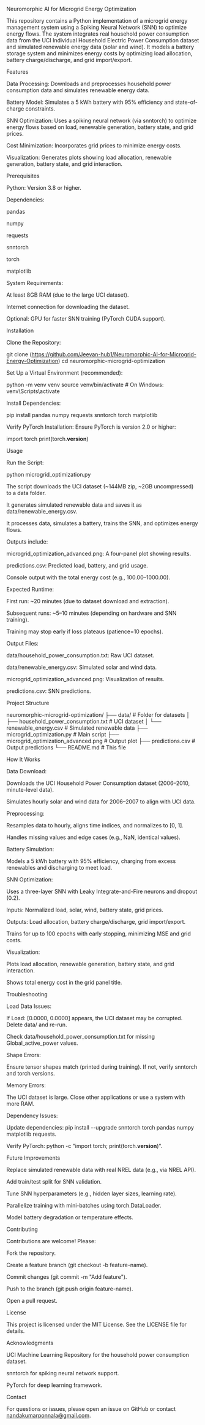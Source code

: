 Neuromorphic AI for Microgrid Energy Optimization

This repository contains a Python implementation of a microgrid energy management system using a Spiking Neural Network (SNN) to optimize energy flows. The system integrates real household power consumption data from the UCI Individual Household Electric Power Consumption dataset and simulated renewable energy data (solar and wind). It models a battery storage system and minimizes energy costs by optimizing load allocation, battery charge/discharge, and grid import/export.

Features





Data Processing: Downloads and preprocesses household power consumption data and simulates renewable energy data.



Battery Model: Simulates a 5 kWh battery with 95% efficiency and state-of-charge constraints.



SNN Optimization: Uses a spiking neural network (via snntorch) to optimize energy flows based on load, renewable generation, battery state, and grid prices.



Cost Minimization: Incorporates grid prices to minimize energy costs.



Visualization: Generates plots showing load allocation, renewable generation, battery state, and grid interaction.

Prerequisites





Python: Version 3.8 or higher.



Dependencies:





pandas



numpy



requests



snntorch



torch



matplotlib



System Requirements:





At least 8GB RAM (due to the large UCI dataset).



Internet connection for downloading the dataset.



Optional: GPU for faster SNN training (PyTorch CUDA support).

Installation





Clone the Repository:

git clone (https://github.com/Jeevan-hub1/Neuromorphic-AI-for-Microgrid-Energy-Optimization)
cd neuromorphic-microgrid-optimization



Set Up a Virtual Environment (recommended):

python -m venv venv
source venv/bin/activate  # On Windows: venv\Scripts\activate



Install Dependencies:

pip install pandas numpy requests snntorch torch matplotlib



Verify PyTorch Installation: Ensure PyTorch is version 2.0 or higher:

import torch
print(torch.__version__)

Usage





Run the Script:

python microgrid_optimization.py





The script downloads the UCI dataset (~144MB zip, ~2GB uncompressed) to a data folder.



It generates simulated renewable data and saves it as data/renewable_energy.csv.



It processes data, simulates a battery, trains the SNN, and optimizes energy flows.



Outputs include:





microgrid_optimization_advanced.png: A four-panel plot showing results.



predictions.csv: Predicted load, battery, and grid usage.



Console output with the total energy cost (e.g., $100.00–$1000.00).



Expected Runtime:





First run: ~20 minutes (due to dataset download and extraction).



Subsequent runs: ~5–10 minutes (depending on hardware and SNN training).



Training may stop early if loss plateaus (patience=10 epochs).



Output Files:





data/household_power_consumption.txt: Raw UCI dataset.



data/renewable_energy.csv: Simulated solar and wind data.



microgrid_optimization_advanced.png: Visualization of results.



predictions.csv: SNN predictions.

Project Structure

neuromorphic-microgrid-optimization/
├── data/                           # Folder for datasets
│   ├── household_power_consumption.txt  # UCI dataset
│   └── renewable_energy.csv        # Simulated renewable data
├── microgrid_optimization.py       # Main script
├── microgrid_optimization_advanced.png  # Output plot
├── predictions.csv                 # Output predictions
└── README.md                       # This file

How It Works





Data Download:





Downloads the UCI Household Power Consumption dataset (2006–2010, minute-level data).



Simulates hourly solar and wind data for 2006–2007 to align with UCI data.



Preprocessing:





Resamples data to hourly, aligns time indices, and normalizes to [0, 1].



Handles missing values and edge cases (e.g., NaN, identical values).



Battery Simulation:





Models a 5 kWh battery with 95% efficiency, charging from excess renewables and discharging to meet load.



SNN Optimization:





Uses a three-layer SNN with Leaky Integrate-and-Fire neurons and dropout (0.2).



Inputs: Normalized load, solar, wind, battery state, grid prices.



Outputs: Load allocation, battery charge/discharge, grid import/export.



Trains for up to 100 epochs with early stopping, minimizing MSE and grid costs.



Visualization:





Plots load allocation, renewable generation, battery state, and grid interaction.



Shows total energy cost in the grid panel title.

Troubleshooting





Load Data Issues:





If Load: [0.0000, 0.0000] appears, the UCI dataset may be corrupted. Delete data/ and re-run.



Check data/household_power_consumption.txt for missing Global_active_power values.



Shape Errors:





Ensure tensor shapes match (printed during training). If not, verify snntorch and torch versions.



Memory Errors:





The UCI dataset is large. Close other applications or use a system with more RAM.



Dependency Issues:





Update dependencies: pip install --upgrade snntorch torch pandas numpy matplotlib requests.



Verify PyTorch: python -c "import torch; print(torch.__version__)".

Future Improvements





Replace simulated renewable data with real NREL data (e.g., via NREL API).



Add train/test split for SNN validation.



Tune SNN hyperparameters (e.g., hidden layer sizes, learning rate).



Parallelize training with mini-batches using torch.DataLoader.



Model battery degradation or temperature effects.

Contributing

Contributions are welcome! Please:





Fork the repository.



Create a feature branch (git checkout -b feature-name).



Commit changes (git commit -m "Add feature").



Push to the branch (git push origin feature-name).



Open a pull request.

License

This project is licensed under the MIT License. See the LICENSE file for details.

Acknowledgments





UCI Machine Learning Repository for the household power consumption dataset.



snntorch for spiking neural network support.



PyTorch for deep learning framework.

Contact

For questions or issues, please open an issue on GitHub or contact nandakumarponnala@gmail.com.

